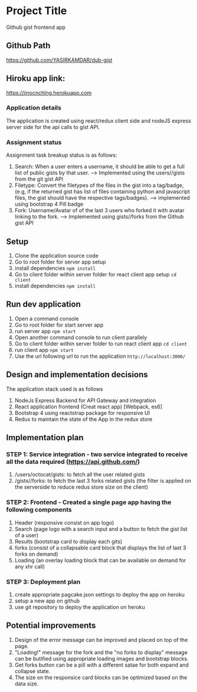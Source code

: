 # Project Title
Github gist frontend app

## Github Path
https://github.com/YASIRKAMDAR/dub-gist

## Hiroku app link: 
https://jinocnchlng.herokuapp.com

### Application details
The application is created using react/redux client side and nodeJS express server side for the api calls to gist API.

### Assignment status
Assignment task breakup status is as follows:
1) Search: When a user enters a username, it should be able to get a full list of
public gists by that user. --> Implemented using the users/<username>/gists from the git gist API
2) Filetype: Convert the filetypes of the files in the gist into a tag/badge, (e.g, if the
returned gist has list of files containing python and javascript files, the gist
should have the respective tags/badges). --> implemented using bootstrap 4 Pill badge
3) Fork: Username/Avatar of of the last 3 users who forked it with avatar linking to
the fork. --> Implemented using gists/<forks list id>/forks from the Github gist API

## Setup 
1) Clone the application source code
2) Go to root folder for server app setup
3) install dependencies
` npm install `
4) Go to client folder within server folder for react client app setup
` cd client `
5) install dependencies
` npm install `

## Run dev application
1) Open a command console
2) Go to root folder for start server app
3) run server app
` npm start `
4) Open another command console to run client parallely
4) Go to client folder within server folder to run react client app 
` cd client `
5) run client app
` npm start `
6) Use the url following url to run the application
` http://localhost:3000/ `

## Design and implementation decisions 
The application stack used is as follows
1) NodeJs Express Backend for API Gateway and integration
2) React application frontend (Creat react app) [Webpack, es6]
3) Bootstrap 4 using reactstrap package for responsive UI
4) Redux to maintain the state of the App in the redux store

## Implementation plan
### STEP 1: Service integration - two service integrated to receive all the data required (https://api.github.com/)
1) /users/octocat/gists: to fetch all the user related gists
2) /gists/<username>/forks: to fetch the last 3 forks related gists (the filter is applied on the serverside to reduce redus store size on the client)
### STEP 2: Frontend - Created a single page app having the following components
1) Header (responsive consist on app logo)
2) Search (page logo with a search input and a button to fetch the gist list of a user)
3) Results (bootstrap card to display each gits)
4) forks (consist of a collapsable card block that displays the list of last 3 forks on demand)
5) Loading (an overlay loading block that can be available on demand for any xhr call)
### STEP 3: Deployment plan
1) create appropriate pagcake.json settings to deploy the app on heroku
2) setup a new app on github
3) use git repository to deploy the application on heroku 

## Potential improvements
1) Design of the error message can be improved and placed on top of the page.
2) "Loading!" message for the fork and the "no forks to display" message can be butified using appropriate loading images and bootstrap blocks.
3) Get forks button can be a pill with a different satae for both expand and collapse state.
4) The size on the responsice card blocks can be optimized based on the data size.   